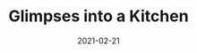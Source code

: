 ---
title: "Glimpses into a Kitchen"
weight: 26
date: 2021-02-21
draft: false
categories: [Acrylic on Canvas]
description: These are my memories from our apartment in NJ. I wanted to capture everything from my kitchen and put it on the canvas. The sharpness of the colors made it all the more vivid for me.
resources:
  - src: Soup-bowl-and-vegetables-1.jpg
    title: (70 cm X 54.5 cm)
---